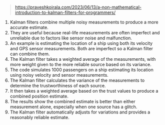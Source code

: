 
> https://praveshkoirala.com/2023/06/13/a-non-mathematical-introduction-to-kalman-filters-for-programmers/

1. Kalman filters combine multiple noisy measurements to produce a more accurate estimate.
2. They are useful because real-life measurements are often imperfect and unreliable due to factors like sensor noise and malfunction.
3. An example is estimating the location of a ship using both its velocity and GPS sensor measurements. Both are imperfect so a Kalman filter can combine them.
4. The Kalman filter takes a weighted average of the measurements, with more weight given to the more reliable source based on its variance.
5. The code simulates 1000 passengers on a ship estimating its location using noisy velocity and sensor measurements.
6. The Kalman filter calculates the variance of the measurements to determine the trustworthiness of each source.
7. It then takes a weighted average based on the trust values to produce a combined position estimate.
8. The results show the combined estimate is better than either measurement alone, especially when one source has a glitch.
9. The Kalman filter automatically adjusts for variations and provides a reasonably reliable estimate.
